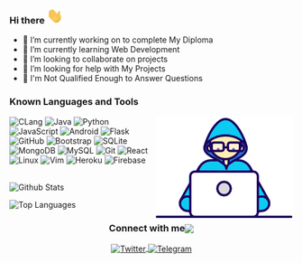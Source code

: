 ### Hi there <img src="https://github.com/itsTon/itsTon/blob/main/assets/Hi.gif" width="29px">

- 🔭 I’m currently working on to complete My Diploma 
- 🌱 I’m currently learning Web Development
- 👯 I’m looking to collaborate on projects
- 🤔 I’m looking for help with My Projects
- 💬 I'm Not Qualified Enough to Answer Questions



### Known Languages and Tools

 <img align="right" src="https://github.com/itsTon/itsTon/blob/main/assets/Developer.gif">


![CLang](https://img.shields.io/badge/-C-3776AB?style=flat-square&logo=c)
![Java](https://img.shields.io/badge/-Java-E34A86?style=flat-square&logo=java)
![Python](https://img.shields.io/badge/-Python-3776AB?style=flat-square&logo=Python&logoColor=white)
![JavaScript](https://img.shields.io/badge/-JavaScript-F7DF1E?style=flat-square&logo=javascript&logoColor=black)
![Android](https://img.shields.io/badge/-Android-56d393?style=flat-square&logo=android&logoColor=white)
![Flask](https://img.shields.io/badge/-Flask-000?style=flat-square&logo=flask)
![GitHub](https://img.shields.io/badge/-GitHub-181717?style=flat-square&logo=github)
![Bootstrap](https://img.shields.io/badge/-Bootstrap-563D7C?style=flat-square&logo=bootstrap)
![SQLite](https://img.shields.io/badge/-SQLite-000?style=flat-square&logo=sqlite&logoColor=white)
![MongoDB](https://img.shields.io/badge/-MongoDB-47A248?style=flat-square&logo=mongodb&logoColor=white)
![MySQL](https://img.shields.io/badge/-MySQL-4479A1?style=flat-square&logo=mysql&logoColor=white)
![Git](https://img.shields.io/badge/-Git-black?style=flat-square&logo=git)
![React](https://img.shields.io/badge/-React-61DAFB?style=flat-square&logo=react&logoColor=black)
![Linux](https://img.shields.io/badge/-Linux-000?style=flat-square&logo=Linux)
![Vim](https://img.shields.io/badge/-Vim-047c04?style=flat-square&logo=Vim)
![Heroku](https://img.shields.io/badge/-Heroku-430098?style=flat-square&logo=heroku)
![Firebase](https://img.shields.io/badge/-Firebase-FFCA28?style=flat-square&logo=firebase&logoColor=black)
<br/><br/>

![Github Stats](https://github-readme-stats.vercel.app/api?username=itsTon&show_icons=true&count_private=true&include_all_commits=true)


![Top Languages](https://github-readme-stats.vercel.app/api/top-langs/?username=itsTon)


<div align="center">
  <h3 align="center">Connect with me<img align="center" src="https://github.com/itsTon/itsTon/assets/blob/main/Handshake.gif" height="33px" /></h3>
  <a href="https://twitter.com/#">
    <img align="center" alt=" Twitter" height="24" src="https://img.shields.io/badge/-Twitter-00acee?style=for-the-badge&logo=Twitter&logoColor=white" />
  </a>
  <a href="https://telegram.dog/#">
    <img align="center" alt=" Telegram" height="24" src="https://img.shields.io/badge/-Telegram-0088cc?style=for-the-badge&logo=Telegram&logoColor=white" />
  </a>

</p>
</br>
</br>
</div>


 
